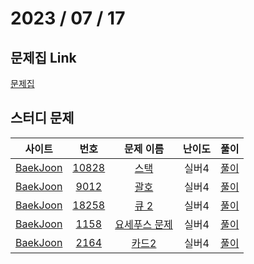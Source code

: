 # 2023 / 07 / 17

## 문제집 Link

[문제집](https://github.com/tony9402/baekjoon/tree/main/data_structure)

## 스터디 문제

|                사이트                |                      번호                      |                       문제 이름                       | 난이도 |                            풀이                            |
| :----------------------------------: | :--------------------------------------------: | :---------------------------------------------------: | :----: | :--------------------------------------------------------: |
| [BaekJoon](https://www.acmicpc.net/) | [10828](https://www.acmicpc.net/problem/10828) |     [스택](https://www.acmicpc.net/problem/10828)     | 실버4  |     [풀이](../../../../BaekJoon/Solutions/10828_스택)      |
| [BaekJoon](https://www.acmicpc.net/) |  [9012](https://www.acmicpc.net/problem/9012)  |     [괄호](https://www.acmicpc.net/problem/9012)      | 실버4  |      [풀이](../../../../BaekJoon/Solutions/9012_괄호)      |
| [BaekJoon](https://www.acmicpc.net/) | [18258](https://www.acmicpc.net/problem/18258) |     [큐 2](https://www.acmicpc.net/problem/18258)     | 실버4  |     [풀이](../../../../BaekJoon/Solutions/18258_큐_2/)     |
| [BaekJoon](https://www.acmicpc.net/) |  [1158](https://www.acmicpc.net/problem/1158)  | [요세푸스 문제](https://www.acmicpc.net/problem/1158) | 실버4  | [풀이](../../../../BaekJoon/Solutions/1158_요세푸스_문제/) |
| [BaekJoon](https://www.acmicpc.net/) |  [2164](https://www.acmicpc.net/problem/2164)  |     [카드2](https://www.acmicpc.net/problem/2164)     | 실버4  |     [풀이](../../../../BaekJoon/Solutions/2164_카드2/)     |
